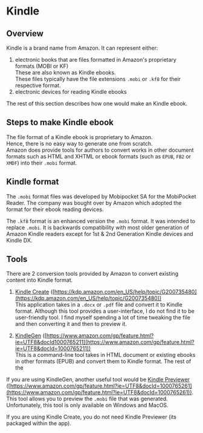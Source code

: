 # Kindle

## Overview

Kindle is a brand name from Amazon. 
It can represent either:

1. electronic books that are files formatted in Amazon's proprietary formats (MOBI or KF)  
These are also known as Kindle ebooks.  
These files typically have the file extensions `.mobi` or `.kf8` for their respective format.
1. electronic devices for reading Kindle ebooks

The rest of this section describes how one would make an Kindle ebook.

## Steps to make Kindle ebook

The file format of a Kindle ebook is proprietary to Amazon.  
Hence, there is no easy way to generate one from scratch.  
Amazon does provide tools for authors to convert works in other document formats such as HTML and XHTML or ebook formats (such as `EPUB`, `FB2` or `XMDF`) into their `.mobi` format.

## Kindle format

The `.mobi` format files was developed by Mobipocket SA for the MobiPocket Reader. The company was bought over by Amazon which adopted the format for their ebook reading devices.

The `.kf8` format is an enhanced version the `.mobi` format. It was intended to replace `.mobi`. It is backwards compatibility with most older generation of Amazon Kindle readers except for 1st & 2nd Generation Kindle devices and Kindle DX.

## Tools

There are 2 conversion tools provided by Amazon to convert existing content into Kindle format.

1. [Kindle Create](https://kdp.amazon.com/en_US/help/topic/G200735480)
   ([https://kdp.amazon.com/en_US/help/topic/G200735480](https://kdp.amazon.com/en_US/help/topic/G200735480))  
   This application takes in a `.docx` or `.pdf` file and convert it to Kindle format. Although this tool provides a user-interface, I do not find it to be user-friendly tool. I find myself spending a lot of time tweaking the file and then converting it and then to preview it.

1. [KindleGen](https://www.amazon.com/gp/feature.html?ie=UTF8&docId1000765211)    ([https://www.amazon.com/gp/feature.html?ie=UTF8&docId1000765211](https://www.amazon.com/gp/feature.html?ie=UTF8&docId=1000765211))  
   This is a command-line tool takes in HTML document or existing ebooks in other formats (EPUB) and convert them to Kindle format. The rest of the 

If you are using KindleGen, another useful tool would be [Kindle Previewer](https://www.amazon.com/gp/feature.html?ie=UTF8&docId=1000765261) ([https://www.amazon.com/gp/feature.html?ie=UTF8&docId=1000765261](https://www.amazon.com/gp/feature.html?ie=UTF8&docId=1000765261)).  
This tool allows you to preview the `.mobi` file that was generated.  
Unfortunately, this tool is only available on Windows and MacOS.  

If you are using Kindle Create, you do not need Kindle Previewer (its packaged within the app).

